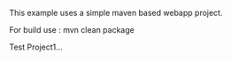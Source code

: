 This example uses a simple maven based webapp project.

For build use : mvn clean package

Test Project1...

